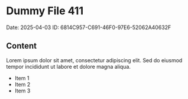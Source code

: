# Dummy File 411

Date: 2025-04-03
ID: 6814C957-C691-46F0-97E6-52062A40632F

## Content

Lorem ipsum dolor sit amet, consectetur adipiscing elit.
Sed do eiusmod tempor incididunt ut labore et dolore magna aliqua.

* Item 1
* Item 2
* Item 3
